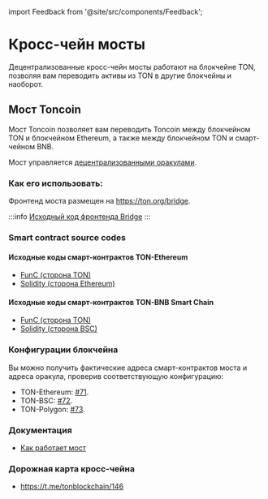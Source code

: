 import Feedback from '@site/src/components/Feedback';

# Кросс-чейн мосты

Децентрализованные кросс-чейн мосты работают на блокчейне TON, позволяя вам переводить активы из TON в другие блокчейны и наоборот.

## Мост Toncoin

Мост Toncoin позволяет вам переводить Toncoin между блокчейном TON и блокчейном Ethereum, а также между блокчейном TON и смарт-чейном BNB.

Мост управляется [децентрализованными оракулами](/v3/documentation/infra/crosschain/bridge-addresses).

### Как его использовать:

Фронтенд моста размещен на https://ton.org/bridge.

:::info
[Исходный код фронтенда Bridge](https://github.com/ton-blockchain/bridge)
:::

### Smart contract source codes

#### Исходные коды смарт-контрактов TON-Ethereum

- [FunC (сторона TON)](https://github.com/ton-blockchain/bridge-func)
- [Solidity (сторона Ethereum)](https://github.com/ton-blockchain/bridge-solidity/tree/eth_mainnet)

#### Исходные коды смарт-контрактов TON-BNB Smart Chain

- [FunC (сторона TON)](https://github.com/ton-blockchain/bridge-func/tree/bsc)
- [Solidity (сторона BSC)](https://github.com/ton-blockchain/bridge-solidity/tree/bsc_mainnet)

### Конфигурации блокчейна

Вы можно получить фактические адреса смарт-контрактов моста и адреса оракула, проверив соответствующую конфигурацию:

- TON-Ethereum: [#71](https://github.com/ton-blockchain/ton/blob/35d17249e6b54d67a5781ebf26e4ee98e56c1e50/crypto/block/block.tlb#L738).
- TON-BSC: [#72](https://github.com/ton-blockchain/ton/blob/35d17249e6b54d67a5781ebf26e4ee98e56c1e50/crypto/block/block.tlb#L739).
- TON-Polygon: [#73](https://github.com/ton-blockchain/ton/blob/35d17249e6b54d67a5781ebf26e4ee98e56c1e50/crypto/block/block.tlb#L740).

### Документация

- [Как работает мост](https://github.com/ton-blockchain/TIPs/issues/24)

### Дорожная карта кросс-чейна

- https://t.me/tonblockchain/146

<Feedback />

